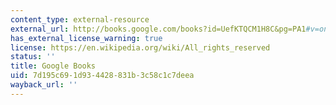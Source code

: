 ```yaml
---
content_type: external-resource
external_url: http://books.google.com/books?id=UefKTQCM1H8C&pg=PA1#v=onepage
has_external_license_warning: true
license: https://en.wikipedia.org/wiki/All_rights_reserved
status: ''
title: Google Books
uid: 7d195c69-1d93-4428-831b-3c58c1c7deea
wayback_url: ''
---
```

